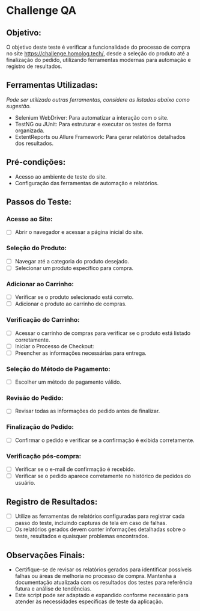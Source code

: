 # Challenge QA

## Objetivo:
O objetivo deste teste é verificar a funcionalidade do processo de compra no site https://challenge.homolog.tech/, desde a seleção do produto até a finalização do pedido, utilizando ferramentas modernas para automação e registro de resultados.

## Ferramentas Utilizadas:
_Pode ser utilizado outras ferramentas, considere as listadas abaixo como sugestão._ 
* Selenium WebDriver: Para automatizar a interação com o site.
* TestNG ou JUnit: Para estruturar e executar os testes de forma organizada.
* ExtentReports ou Allure Framework: Para gerar relatórios detalhados dos resultados.

## Pré-condições:
* Acesso ao ambiente de teste do site.
* Configuração das ferramentas de automação e relatórios.

## Passos do Teste:

### Acesso ao Site:
- [ ] Abrir o navegador e acessar a página inicial do site.

### Seleção do Produto:
- [ ] Navegar até a categoria do produto desejado.
- [ ] Selecionar um produto específico para compra.

### Adicionar ao Carrinho:
- [ ] Verificar se o produto selecionado está correto.
- [ ] Adicionar o produto ao carrinho de compras.

### Verificação do Carrinho:
- [ ] Acessar o carrinho de compras para verificar se o produto está listado corretamente.
- [ ] Iniciar o Processo de Checkout:
- [ ] Preencher as informações necessárias para entrega.

### Seleção do Método de Pagamento:
- [ ] Escolher um método de pagamento válido.

### Revisão do Pedido:
- [ ] Revisar todas as informações do pedido antes de finalizar.

### Finalização do Pedido:
- [ ] Confirmar o pedido e verificar se a confirmação é exibida corretamente.

### Verificação pós-compra:
- [ ] Verificar se o e-mail de confirmação é recebido.
- [ ] Verificar se o pedido aparece corretamente no histórico de pedidos do usuário.

## Registro de Resultados:
- [ ] Utilize as ferramentas de relatórios configuradas para registrar cada passo do teste, incluindo capturas de tela em caso de falhas.
- [ ] Os relatórios gerados devem conter informações detalhadas sobre o teste, resultados e quaisquer problemas encontrados.

## Observações Finais:
* Certifique-se de revisar os relatórios gerados para identificar possíveis falhas ou áreas de melhoria no processo de compra.
Mantenha a documentação atualizada com os resultados dos testes para referência futura e análise de tendências.
* Este script pode ser adaptado e expandido conforme necessário para atender às necessidades específicas de teste da aplicação.
